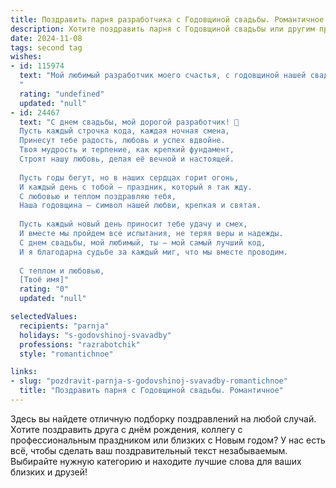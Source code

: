 ```yaml
---
title: Поздравить парня разработчика с Годовщиной свадьбы. Романтичное
description: Хотите поздравить парня с Годовщиной свадьбы или другим праздником? Наш ИИ создаст незабываемое поздравление, а вы обязательно выделитесь среди других.  
date: 2024-11-08
tags: second tag
wishes:
- id: 115974
  text: "Мой любимый разработчик моего счастья, с годовщиной нашей свадьбы!  Год назад я написала самый важный в своей жизни код – код нашей любви, и с тех пор мы вместе создаем самую прекрасную программу – нашу жизнь.  Ты – мой самый лучший багфикс,  мой самый надежный деплой, и мой самый нежный коммит.  Я люблю тебя бесконечно!
  "
  rating: "undefined"
  updated: "null"
- id: 24467
  text: "С днем свадьбы, мой дорогой разработчик! 🎉
  Пусть каждый строчка кода, каждая ночная смена,
  Принесут тебе радость, любовь и успех вдвойне.
  Твоя мудрость и терпение, как крепкий фундамент,
  Строят нашу любовь, делая её вечной и настоящей.
  
  Пусть годы бегут, но в наших сердцах горит огонь,
  И каждый день с тобой — праздник, который я так жду.
  С любовью и теплом поздравляю тебя,
  Наша годовщина — символ нашей любви, крепкая и святая.
  
  Пусть каждый новый день приносит тебе удачу и смех,
  И вместе мы пройдем все испытания, не теряя веры и надежды.
  С днем свадьбы, мой любимый, ты — мой самый лучший код,
  И я благодарна судьбе за каждый миг, что мы вместе проводим.
  
  С теплом и любовью,
  [Твоё имя]"
  rating: "0"
  updated: "null"

selectedValues:
  recipients: "parnja"
  holidays: "s-godovshinoj-svavadby"
  professions: "razrabotchik"
  style: "romantichnoe"

links:
- slug: "pozdravit-parnja-s-godovshinoj-svavadby-romantichnoe"
  title: "Поздравить парня с Годовщиной свадьбы. Романтичное"
---
```


Здесь вы найдете отличную подборку поздравлений на любой случай. 
Хотите поздравить друга с днём рождения, коллегу с профессиональным праздником или близких с Новым годом? У нас есть всё, чтобы сделать ваш поздравительный текст незабываемым. Выбирайте нужную категорию и находите лучшие слова для ваших близких и друзей!
